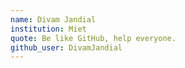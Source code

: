 ```yaml
---
name: Divam Jandial
institution: Miet
quote: Be like GitHub, help everyone.
github_user: DivamJandial
---
```

